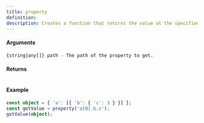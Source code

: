 ```yaml
---
title: property
definition: 
description: Creates a function that returns the value at the specified path of an object.
---
```



#### Arguments


```bash
{string|any[]} path - The path of the property to get.
```


#### Returns


```bash

```


#### Example


```ts
const object = { 'a': [{ 'b': { 'c': 3 } }] };const getValue = property('a[0].b.c');getValue(object);
```